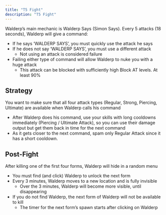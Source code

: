 ```yaml
---
title: "T5 Fight"
description: "T5 Fight"
---
```


Walderp’s main mechanic is Walderp Says (Simon Says). Every 5 attacks (18 seconds), Walderp will give a command:
- If he says ‘WALDERP SAYS’, you must quickly use the attack he says
- If he does not say ‘WALDERP SAYS’, you must use a different attack
    - Not using an attack is considered failure
- Failing either type of command will allow Walderp to nuke you with a huge attack
    - This attack can be blocked with sufficiently high Block AT levels. At least 90%

## Strategy

You want to make sure that all four attack types (Regular, Strong, Piercing, Ultimate) are available when Walderp calls his command
- After Walderp does his command, use your skills with long cooldowns immediately (Piercing / Ultimate Attack), so you can use their damage output but get them back in time for the next command
- As it gets closer to the next command, spam only Regular Attack since it has a short cooldown.

## Post-Fight

After killing one of the first four forms, Walderp will hide in a random menu
- You must find (and click) Walderp to unlock the next form
- Every 3 minutes, Walderp moves to a new location and is fully invisible
    - Over the 3 minutes, Walderp will become more visible, until disappearing
- If you do not find Walderp, the next form of Walderp will not be available to kill
    - The timer for the next form’s spawn starts after clicking on Walderp
